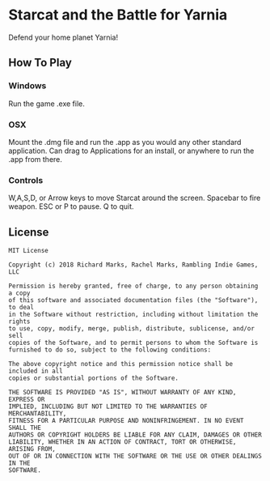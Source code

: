 # Starcat and the Battle for Yarnia

Defend your home planet Yarnia!

## How To Play

### Windows

Run the game .exe file.

### OSX

Mount the .dmg file and run the .app as you would any other standard application.
Can drag to Applications for an install, or anywhere to run the .app from there.

### Controls

W,A,S,D, or Arrow keys to move Starcat around the screen.
Spacebar to fire weapon.
ESC or P to pause.
Q to quit.

## License
```
MIT License

Copyright (c) 2018 Richard Marks, Rachel Marks, Rambling Indie Games, LLC

Permission is hereby granted, free of charge, to any person obtaining a copy
of this software and associated documentation files (the "Software"), to deal
in the Software without restriction, including without limitation the rights
to use, copy, modify, merge, publish, distribute, sublicense, and/or sell
copies of the Software, and to permit persons to whom the Software is
furnished to do so, subject to the following conditions:

The above copyright notice and this permission notice shall be included in all
copies or substantial portions of the Software.

THE SOFTWARE IS PROVIDED "AS IS", WITHOUT WARRANTY OF ANY KIND, EXPRESS OR
IMPLIED, INCLUDING BUT NOT LIMITED TO THE WARRANTIES OF MERCHANTABILITY,
FITNESS FOR A PARTICULAR PURPOSE AND NONINFRINGEMENT. IN NO EVENT SHALL THE
AUTHORS OR COPYRIGHT HOLDERS BE LIABLE FOR ANY CLAIM, DAMAGES OR OTHER
LIABILITY, WHETHER IN AN ACTION OF CONTRACT, TORT OR OTHERWISE, ARISING FROM,
OUT OF OR IN CONNECTION WITH THE SOFTWARE OR THE USE OR OTHER DEALINGS IN THE
SOFTWARE.
```

